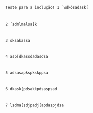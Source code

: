 <code>Teste para a inclução! 1 ´wdkósadask[

2 ´sdmlmalsa[k

3 sksakassa

4 asp[dkassdadasdsa

5   adsasapkspkskppsa
  
6 dkask[pdsakkpdsaspsad

7 lsdma[sdjpadj[apdaspjdsa




</code>

